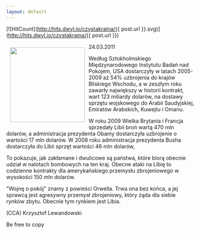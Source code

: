 ```yaml
---
layout: default
---
```


[![HitCount](http://hits.dwyl.io/czystakraina/{{ post.url }}.svg)](http://hits.dwyl.io/czystakraina/{{ post.url }})

<p><img src="{{site.baseurl}}\articles\pictures\465.libia.jpg" align="left" style="margin: 10px 10px" width="200"><!--65-->
24.03.2011</p><p>Według Sztokholmskiego Międzynarodowego Instytutu Badań nad Pokojem, USA dostarczyły w latach 2005-2009 aż 54% uzbrojenia do krajów Bliskiego Wschodu, a w zeszłym roku zawarły największy w historii kontrakt, wart 123 miliardy dolarów, na dostawy sprzętu wojskowego do Arabii Saudyjskiej, Emiratów Arabskich, Kuwejtu i Omanu.</p><p>W roku 2009 Wielka Brytania i Francja sprzedały Libii broń wartą 470 mln dolarów, a administracja prezydenta Obamy dostarczyła uzbrojenie o wartości 17 mln dolarów. W 2008 roku administracja prezydenta Busha dostarczyła do Libii sprzęt wartości 46 mln dolarów,</p><p>To pokazuje, jak zakłamane i dwulicowe są państwa, które biorą obecnie udział w nalotach bombowych na ten kraj. Obecne ataki na Libię to codzienne kontrakty dla amerykańskiego przemysłu zbrojeniowego w wysokości 150 mln dolarów.</p><p>"Wojnę o pokój" znamy z powieści Orwella. Trwa ona bez końca, a jej sprawcą jest agresywny przemysł zbrojeniowy, który żąda dla siebie rynków zbytu. Obecnie tym rynkiem jest Libia.</p><p>(CCA) Krzysztof Lewandowski</p><p>Be free to copy</p>